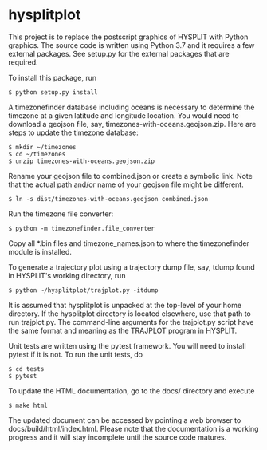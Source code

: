 # hysplitplot

This project is to replace the postscript graphics of HYSPLIT with Python
graphics.  The source code is written using Python 3.7 and it requires a few
external packages.  See setup.py for the external packages that are required.

To install this package, run

    $ python setup.py install

A timezonefinder database including oceans is necessary to determine the
timezone at a given latitude and longitude location. You would need to
download a geojson file, say, timezones-with-oceans.geojson.zip. Here are
steps to update the timezone database:

    $ mkdir ~/timezones
    $ cd ~/timezones
    $ unzip timezones-with-oceans.geojson.zip

Rename your geojson file to combined.json or create a symbolic link.
Note that the actual path and/or name of your geojson file might be different.

    $ ln -s dist/timezones-with-oceans.geojson combined.json

Run the timezone file converter:

    $ python -m timezonefinder.file_converter

Copy all *.bin files and timezone_names.json to where the timezonefinder
module is installed.

To generate a trajectory plot using a trajectory dump file, say, tdump found
in HYSPLIT's working directory, run

    $ python ~/hysplitplot/trajplot.py -itdump

It is assumed that hysplitplot is unpacked at the top-level of your home
directory.  If the hysplitplot directory is located elsewhere, use that path
to run trajplot.py.  The command-line arguments for the trajplot.py script
have the same format and meaning as the TRAJPLOT program in HYSPLIT.

Unit tests are written using the pytest framework. You will need to install
pytest if it is not.  To run the unit tests, do

    $ cd tests
    $ pytest
    
To update the HTML documentation, go to the docs/ directory and execute

    $ make html

The updated document can be accessed by pointing a web browser to
docs/build/html/index.html.  Please note that the documentation is a working
progress and it will stay incomplete until the source code matures.
